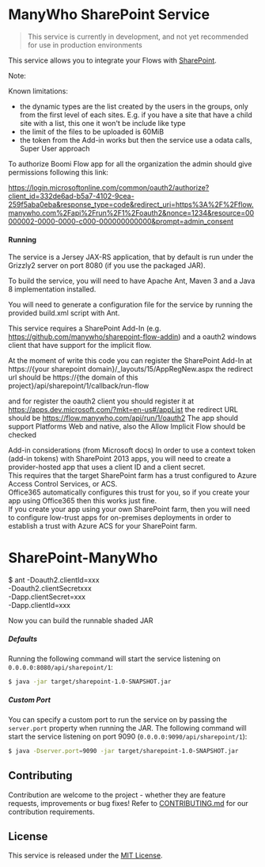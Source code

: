 ManyWho SharePoint Service
==========================

> This service is currently in development, and not yet recommended for use in production environments

This service allows you to integrate your Flows with [SharePoint](https://products.office.com/en-gb/sharepoint).

Note:

Known limitations:
- the dynamic types are the list created by the users in the groups, only from the first level of each sites. E.g. if you have a site that have a child site with a list, this one it won't be include like type
- the limit of the files to be uploaded is 60MiB
- the token from the Add-in works but then the service use a odata calls, Super User approach

To authorize Boomi Flow app for all the organization the admin should give permissions following this link:

https://login.microsoftonline.com/common/oauth2/authorize?client_id=332de6ad-b5a7-4102-9cea-259f5aba0eba&response_type=code&redirect_uri=https%3A%2F%2Fflow.manywho.com%2Fapi%2Frun%2F1%2Foauth2&nonce=1234&resource=00000002-0000-0000-c000-000000000000&prompt=admin_consent

#### Running

The service is a Jersey JAX-RS application, that by default is run under the Grizzly2 server on port 8080 (if you use 
the packaged JAR).

To build the service, you will need to have Apache Ant, Maven 3 and a Java 8 implementation installed.

You will need to generate a configuration file for the service by running the provided build.xml script with Ant.

This service requires a SharePoint Add-In (e.g. https://github.com/manywho/sharepoint-flow-addin) and a oauth2 windows client that have support for the implicit flow.

At the moment of write this code you can register the SharePoint Add-In at https://{your sharepoint domain}/_layouts/15/AppRegNew.aspx
the redirect url should be https://{the domain of this project}/api/sharepoint/1/callback/run-flow

and for register the oauth2 client you should register it at https://apps.dev.microsoft.com/?mkt=en-us#/appList
the redirect URL should be https://flow.manywho.com/api/run/1/oauth2
The app should support Platforms Web and native, also the Allow Implicit Flow should be checked

Add-in considerations (from Microsoft docs)
In order to use a context token (add-in tokens) with SharePoint 2013 apps, you will need to create a provider-hosted app that uses a client ID and a client secret.  
This requires that the target SharePoint farm has a trust configured to Azure Access Control Services, or ACS.  
Office365 automatically configures this trust for you, so if you create your app using Office365 then this works just fine.  
If you create your app using your own SharePoint farm, then you will need to configure low-trust apps for on-premises deployments 
in order to establish a trust with Azure ACS for your SharePoint farm.

# SharePoint-ManyWho

$ ant -Doauth2.clientId=xxx \
-Doauth2.clientSecretxxx \
-Dapp.clientSecret=xxx \
-Dapp.clientId=xxx

Now you can build the runnable shaded JAR

##### Defaults

Running the following command will start the service listening on `0.0.0.0:8080/api/sharepoint/1`:

```bash
$ java -jar target/sharepoint-1.0-SNAPSHOT.jar
```

##### Custom Port

You can specify a custom port to run the service on by passing the `server.port` property when running the JAR. The
following command will start the service listening on port 9090 (`0.0.0.0:9090/api/sharepoint/1`):

```bash
$ java -Dserver.port=9090 -jar target/sharepoint-1.0-SNAPSHOT.jar
```

## Contributing

Contribution are welcome to the project - whether they are feature requests, improvements or bug fixes! Refer to 
[CONTRIBUTING.md](CONTRIBUTING.md) for our contribution requirements.

## License

This service is released under the [MIT License](http://opensource.org/licenses/mit-license.php).
